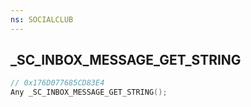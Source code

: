 ```yaml
---
ns: SOCIALCLUB
---
```

## _SC_INBOX_MESSAGE_GET_STRING

```c
// 0x176D077685CD83E4
Any _SC_INBOX_MESSAGE_GET_STRING();
```

